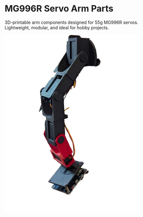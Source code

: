 # MG996R Servo Arm Parts

3D-printable arm components designed for 55g MG996R servos. Lightweight, modular, and ideal for hobby projects.

![Arm Preview](arm_picture.png)
